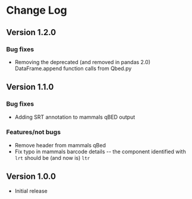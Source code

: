 # Change Log

## Version 1.2.0

### Bug fixes

- Removing the deprecated (and removed in pandas 2.0) DataFrame.append
  function calls from Qbed.py

## Version 1.1.0

### Bug fixes

- Adding SRT annotation to mammals qBED output

### Features/not bugs

- Remove header from mammals qBed
- Fix typo in mammals barcode details -- the component identified with `lrt`
should be (and now is) `ltr`

## Version 1.0.0

- Initial release